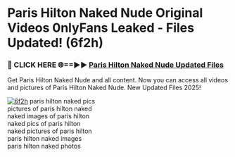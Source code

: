 # Paris Hilton Naked Nude Original Videos 0nlyFans Leaked - Files Updated! (6f2h)

<h3>🔴 CLICK HERE 🌐==►► <a href="https://tinyurl.com/yckcrads" rel="nofollow">Paris Hilton Naked Nude Updated Files</a></h3>

Get Paris Hilton Naked Nude and all content. Now you can access all videos and pictures of Paris Hilton Naked Nude. New Updated Files 2025!

[![6f2h](https://i.imgur.com/hpKpOFt.gif)](https://tinyurl.com/yckcrads)
paris hilton naked pics<br>
pictures of paris hilton naked<br>
naked images of paris hilton<br>
naked pics of paris hilton<br>
naked pictures of paris hilton<br>
paris hilton naked images<br>
paris hilton naked photos